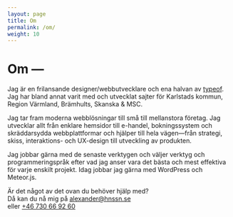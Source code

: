 ```yaml
---
layout: page
title: Om
permalink: /om/
weight: 10
---
```


<div class="col mb4 sm-col-9">
<h1 class="page-heading mb4 mt4">Om —</h1>
  <p class="mt4 sm-col-10">
  Jag är en frilansande designer/webbutvecklare och ena halvan av <a href="http://typeof.nu">typeof</a>. Jag har bland annat varit med och utvecklat sajter för Karlstads kommun, Region Värmland, Brämhults, Skanska & MSC.
  </p>

  <p class=" sm-col-10">
  Jag tar fram moderna webblösningar till små till mellanstora företag. Jag utvecklar allt från enklare hemsidor till e-handel, bokningssystem och skräddarsydda webbplattformar och hjälper till hela vägen—från strategi, skiss, interaktions- och UX-design till utveckling av produkten.
  </p>

  <p class="sm-col-10">
  Jag jobbar gärna med de senaste verktygen och väljer verktyg och programmeringspråk efter vad jag anser vara det bästa och mest effektiva för varje enskilt projekt. Idag jobbar jag gärna med WordPress och Meteor.js.
  </p>

  <p>
  Är det något av det ovan du behöver hjälp med?<br>
  Då kan du nå mig på <a href="mailto:alexander@hnssn.se">alexander@hnssn.se</a><br>
  eller <a href="tel:+46 730 66 92 60">+46 730 66 92 60</a>
  </p>
</div>

<div class="col sm-col-3 mt4 py4">
  <img class="profile" src="{{ '/images/hnssn.jpg' | prepend: site.baseurl }}" alt="">
</div>
